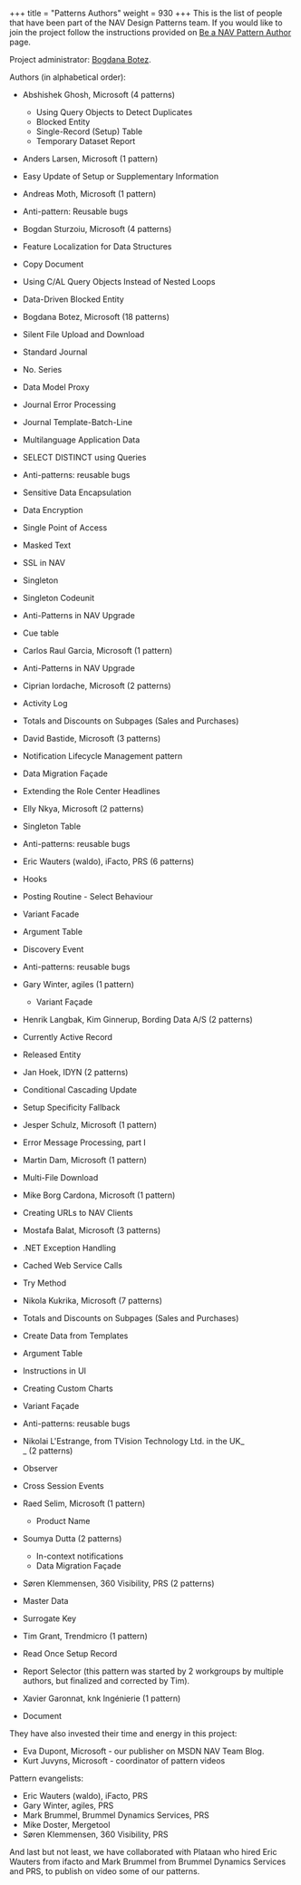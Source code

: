 +++
title = "Patterns Authors"
weight = 930
+++
This is the list of people that have been part of the NAV Design Patterns team. If you would like to join the project follow the instructions provided on [Be a NAV Pattern Author][anchor0] page.

Project administrator: [Bogdana Botez][anchor1].

Authors (in alphabetical order):

* Abshishek Ghosh, Microsoft (4 patterns)
  * Using Query Objects to Detect Duplicates
  * Blocked Entity
  * Single-Record (Setup) Table
  * Temporary Dataset Report

* Anders Larsen, Microsoft (1 pattern)

* Easy Update of Setup or Supplementary Information

* Andreas Moth, Microsoft (1 pattern)

* Anti-pattern: Reusable bugs

* Bogdan Sturzoiu, Microsoft (4 patterns)

* Feature Localization for Data Structures
* Copy Document
* Using C/AL Query Objects Instead of Nested Loops
* Data-Driven Blocked Entity

* Bogdana Botez, Microsoft (18 patterns)

* Silent File Upload and Download
* Standard Journal
* No. Series
* Data Model Proxy
* Journal Error Processing
* Journal Template-Batch-Line
* Multilanguage Application Data
* SELECT DISTINCT using Queries
* Anti-patterns: reusable bugs
* Sensitive Data Encapsulation
* Data Encryption
* Single Point of Access
* Masked Text
* SSL in NAV
* Singleton
* Singleton Codeunit
* Anti-Patterns in NAV Upgrade
* Cue table

* Carlos Raul Garcia, Microsoft (1 pattern)

* Anti-Patterns in NAV Upgrade

* Ciprian Iordache, Microsoft (2 patterns)

* Activity Log
* Totals and Discounts on Subpages (Sales and Purchases)

* David Bastide, Microsoft (3 patterns)
* Notification Lifecycle Management pattern
* Data Migration Façade
* Extending the Role Center Headlines

* Elly Nkya, Microsoft (2 patterns)

* Singleton Table
* Anti-patterns: reusable bugs

* Eric Wauters (waldo), iFacto, PRS (6 patterns)

* Hooks
* Posting Routine - Select Behaviour
* Variant Facade
* Argument Table
* Discovery Event
* Anti-patterns: reusable bugs

* Gary Winter, agiles (1 pattern)  
  * Variant Façade

* Henrik Langbak, Kim Ginnerup, Bording Data A/S (2 patterns)

* Currently Active Record
* Released Entity

* Jan Hoek, IDYN (2 patterns)

* Conditional Cascading Update
* Setup Specificity Fallback

* Jesper Schulz, Microsoft (1 pattern)

* Error Message Processing, part I

* Martin Dam, Microsoft (1 pattern)

* Multi-File Download

* Mike Borg Cardona, Microsoft (1 pattern)

* Creating URLs to NAV Clients

* Mostafa Balat, Microsoft (3 patterns)

* .NET Exception Handling
* Cached Web Service Calls
* Try Method

* Nikola Kukrika, Microsoft (7 patterns)

* Totals and Discounts on Subpages (Sales and Purchases)
* Create Data from Templates
* Argument Table
* Instructions in UI
* Creating Custom Charts
* Variant Façade
* Anti-patterns: reusable bugs

* Nikolai L'Estrange, from TVision Technology Ltd. in the UK_  
_ (2 patterns)

* Observer
* Cross Session Events

* Raed Selim, Microsoft (1 pattern)
  * Product Name

* Soumya Dutta (2 patterns)  
  * In-context notifications
  * Data Migration Façade  

* Søren Klemmensen, 360 Visibility, PRS (2 patterns)

* Master Data
* Surrogate Key

* Tim Grant, Trendmicro (1 pattern)

* Read Once Setup Record
* Report Selector (this pattern was started by 2 workgroups by multiple authors, but finalized and corrected by Tim).

* Xavier Garonnat, knk Ingénierie (1 pattern)

* Document

They have also invested their time and energy in this project:

* Eva Dupont, Microsoft - our publisher on MSDN NAV Team Blog.
* Kurt Juvyns, Microsoft - coordinator of pattern videos 

Pattern evangelists:

* Eric Wauters (waldo), iFacto, PRS
* Gary Winter, agiles, PRS
* Mark Brummel, Brummel Dynamics Services, PRS
* Mike Doster, Mergetool
* Søren Klemmensen, 360 Visibility, PRS

And last but not least, we have collaborated with Plataan who hired Eric Wauters from ifacto and Mark Brummel from Brummel Dynamics Services and PRS, to publish on video some of our patterns. 



[anchor0]: /navpatterns/4-get-involved/
[anchor1]: /members/bogdana-botez/default.aspx "NAV Design Patterns project administrator"
